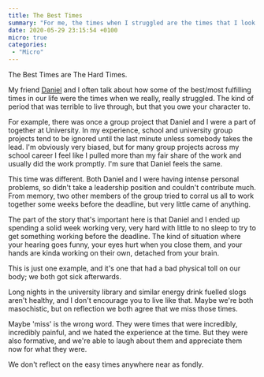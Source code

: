 ```yaml
---
title: The Best Times
summary: "For me, the times when I struggled are the times that I look back on fondly."
date: 2020-05-29 23:15:54 +0100
micro: true
categories:
 - "Micro"
---
```

The Best Times are The Hard Times.

My friend [Daniel](https://daniellockyer.com/) and I often talk about how some of the best/most fulfilling times in our life were the times when we really, really struggled. The kind of period that was terrible to live through, but that you owe your character to.

For example, there was once a group project that Daniel and I were a part of together at University. In my experience, school and university group projects tend to be ignored until the last minute unless somebody takes the lead. I'm obviously very biased, but for many group projects across my school career I feel like I pulled more than my fair share of the work and usually did the work promptly. I'm sure that Daniel feels the same.

This time was different. Both Daniel and I were having intense personal problems, so didn't take a leadership position and couldn't contribute much. From memory, two other members of the group tried to corral us all to work together some weeks before the deadline, but very little came of anything.

The part of the story that's important here is that Daniel and I ended up spending a solid week working very, very hard with little to no sleep to try to get something working before the deadline. The kind of situation where your hearing goes funny, your eyes hurt when you close them, and your hands are kinda working on their own, detached from your brain.

This is just one example, and it's one that had a bad physical toll on our body; we both got sick afterwards.

Long nights in the university library and similar energy drink fuelled slogs aren't healthy, and I don't encourage you to live like that. Maybe we're both masochistic, but on reflection we both agree that we miss those times.

Maybe 'miss' is the wrong word. They were times that were incredibly, incredibly painful, and we hated the experience at the time. But they were also formative, and we're able to laugh about them and appreciate them now for what they were.

We don't reflect on the easy times anywhere near as fondly.

